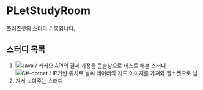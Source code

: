 # PLetStudyRoom

플러츠렛의 스터디 기록입니다.

## 스터디 목록

1. ![Java / 카카오 API의 결제 과정을 콘솔창으로 테스트 해본 스터디](./Java/KakaoApi/KakaoPay/PayStudy/)
2. ![C#-dotnet / IP기반 위치로 날씨 데이터와 지도 이미지를 가져와 웹소켓으로 넘겨서 보여주는 스터디](./C%23-dotnet/WebSoket/WeatherAndMap/)  
